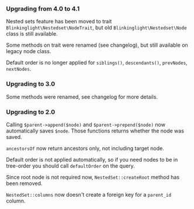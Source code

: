 ### Upgrading from 4.0 to 4.1

Nested sets feature has been moved to trait `Blinkinglight\Nestedset\NodeTrait`, but
old `Blinkinglight\Nestedset\Node` class is still available.

Some methods on trait were renamed (see changelog), but still available on legacy
node class.

Default order is no longer applied for `siblings()`, `descendants()`, 
`prevNodes`, `nextNodes`.

### Upgrading to 3.0

Some methods were renamed, see changelog for more details.

### Upgrading to 2.0

Calling `$parent->append($node)` and `$parent->prepend($node)` now automatically
saves `$node`. Those functions returns whether the node was saved.

`ancestorsOf` now return ancestors only, not including target node.

Default order is not applied automatically, so if you need nodes to be in tree-order
you should call `defaultOrder` on the query.

Since root node is not required now, `NestedSet::createRoot` method has been removed.

`NestedSet::columns` now doesn't create a foreign key for a `parent_id` column.
